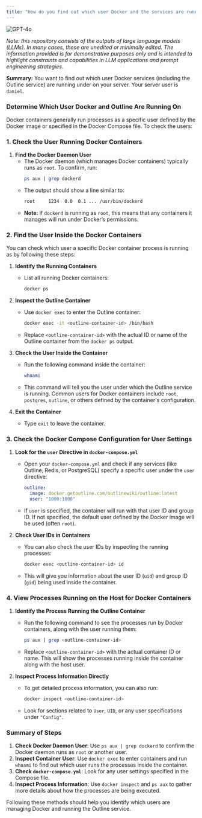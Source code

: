```yaml
---
title: "How do you find out which user Docker and the services are running on"
---
```

![GPT-4o](https://img.shields.io/badge/GPT--4o-3333FF?style=for-the-badge&logo=openai&logoColor=white)



*Note: this repository consists of the outputs of large language models (LLMs). In many cases, these are unedited or minimally edited. The information provided is for demonstrative purposes only and is intended to highlight constraints and capabilities in LLM applications and prompt engineering strategies.*


**Summary:** You want to find out which user Docker services (including the Outline service) are running under on your server. Your server user is `daniel`.

### Determine Which User Docker and Outline Are Running On

Docker containers generally run processes as a specific user defined by the Docker image or specified in the Docker Compose file. To check the users:

### 1. **Check the User Running Docker Containers**

1. **Find the Docker Daemon User**
   - The Docker daemon (which manages Docker containers) typically runs as `root`. To confirm, run:
     ```bash
     ps aux | grep dockerd
     ```
   - The output should show a line similar to:
     ```bash
     root     1234  0.0  0.1 ... /usr/bin/dockerd
     ```
   - **Note**: If `dockerd` is running as `root`, this means that any containers it manages will run under Docker’s permissions.

### 2. **Find the User Inside the Docker Containers**

You can check which user a specific Docker container process is running as by following these steps:

1. **Identify the Running Containers**
   - List all running Docker containers:
     ```bash
     docker ps
     ```

2. **Inspect the Outline Container**
   - Use `docker exec` to enter the Outline container:
     ```bash
     docker exec -it <outline-container-id> /bin/bash
     ```
   - Replace `<outline-container-id>` with the actual ID or name of the Outline container from the `docker ps` output.

3. **Check the User Inside the Container**
   - Run the following command inside the container:
     ```bash
     whoami
     ```
   - This command will tell you the user under which the Outline service is running. Common users for Docker containers include `root`, `postgres`, `outline`, or others defined by the container's configuration.

4. **Exit the Container**
   - Type `exit` to leave the container.

### 3. **Check the Docker Compose Configuration for User Settings**

1. **Look for the `user` Directive in `docker-compose.yml`**
   - Open your `docker-compose.yml` and check if any services (like Outline, Redis, or PostgreSQL) specify a specific user under the `user` directive:
     ```yaml
     outline:
       image: docker.getoutline.com/outlinewiki/outline:latest
       user: "1000:1000"
     ```
   - If `user` is specified, the container will run with that user ID and group ID. If not specified, the default user defined by the Docker image will be used (often `root`).

2. **Check User IDs in Containers**
   - You can also check the user IDs by inspecting the running processes:
     ```bash
     docker exec <outline-container-id> id
     ```
   - This will give you information about the user ID (`uid`) and group ID (`gid`) being used inside the container.

### 4. **View Processes Running on the Host for Docker Containers**

1. **Identify the Process Running the Outline Container**
   - Run the following command to see the processes run by Docker containers, along with the user running them:
     ```bash
     ps aux | grep <outline-container-id>
     ```
   - Replace `<outline-container-id>` with the actual container ID or name. This will show the processes running inside the container along with the host user.

2. **Inspect Process Information Directly**
   - To get detailed process information, you can also run:
     ```bash
     docker inspect <outline-container-id>
     ```
   - Look for sections related to `User`, `UID`, or any user specifications under `"Config"`.

### Summary of Steps
1. **Check Docker Daemon User**: Use `ps aux | grep dockerd` to confirm the Docker daemon runs as `root` or another user.
2. **Inspect Container User**: Use `docker exec` to enter containers and run `whoami` to find out which user runs the processes inside the container.
3. **Check `docker-compose.yml`**: Look for any user settings specified in the Compose file.
4. **Inspect Process Information**: Use `docker inspect` and `ps aux` to gather more details about how the processes are being executed.

Following these methods should help you identify which users are managing Docker and running the Outline service.